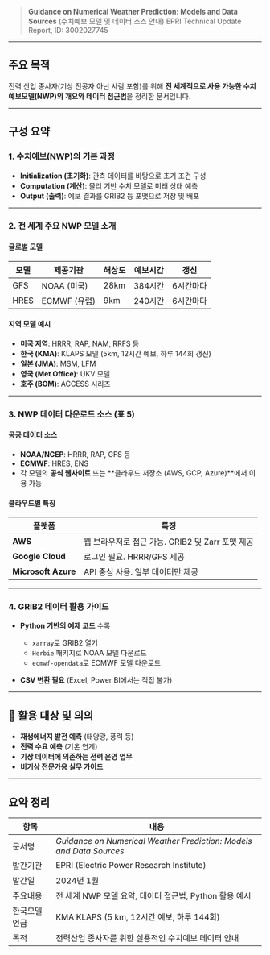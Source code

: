 
> **Guidance on Numerical Weather Prediction: Models and Data Sources**
> (수치예보 모델 및 데이터 소스 안내)
> EPRI Technical Update Report, ID: 3002027745

---

##  주요 목적

전력 산업 종사자(기상 전공자 아닌 사람 포함)를 위해 **전 세계적으로 사용 가능한 수치예보모델(NWP)의 개요와 데이터 접근법**을 정리한 문서입니다.

---

## 구성 요약

### 1. **수치예보(NWP)의 기본 과정**

* **Initialization (초기화)**: 관측 데이터를 바탕으로 초기 조건 구성
* **Computation (계산)**: 물리 기반 수치 모델로 미래 상태 예측
* **Output (출력)**: 예보 결과를 GRIB2 등 포맷으로 저장 및 배포

---

### 2. **전 세계 주요 NWP 모델 소개**

#### 글로벌 모델 

| 모델   | 제공기관       | 해상도  | 예보시간  | 갱신    |
| ---- | ---------- | ---- | ----- | ----- |
| GFS  | NOAA (미국)  | 28km | 384시간 | 6시간마다 |
| HRES | ECMWF (유럽) | 9km  | 240시간 | 6시간마다 |

#### 지역 모델 예시 

* **미국 지역**: HRRR, RAP, NAM, RRFS 등
* **한국 (KMA)**: KLAPS 모델 (5km, 12시간 예보, 하루 144회 갱신)
* **일본 (JMA)**: MSM, LFM
* **영국 (Met Office)**: UKV 모델
* **호주 (BOM)**: ACCESS 시리즈

---

### 3. **NWP 데이터 다운로드 소스 (표 5)**

####  공공 데이터 소스

* **NOAA/NCEP**: HRRR, RAP, GFS 등
* **ECMWF**: HRES, ENS
* 각 모델의 **공식 웹사이트** 또는 \*\*클라우드 저장소 (AWS, GCP, Azure)\*\*에서 이용 가능

####  클라우드별 특징

| 플랫폼                 | 특징                                |
| ------------------- | --------------------------------- |
| **AWS**             | 웹 브라우저로 접근 가능. GRIB2 및 Zarr 포맷 제공 |
| **Google Cloud**    | 로그인 필요. HRRR/GFS 제공               |
| **Microsoft Azure** | API 중심 사용. 일부 데이터만 제공             |

---

### 4. **GRIB2 데이터 활용 가이드**

* **Python 기반의 예제 코드** 수록

  * `xarray`로 GRIB2 열기
  * `Herbie` 패키지로 NOAA 모델 다운로드
  * `ecmwf-opendata`로 ECMWF 모델 다운로드
* **CSV 변환 필요** (Excel, Power BI에서는 직접 불가)

---

## 🧾 활용 대상 및 의의

* **재생에너지 발전 예측** (태양광, 풍력 등)
* **전력 수요 예측** (기온 연계)
* **기상 데이터에 의존하는 전력 운영 업무**
* **비기상 전문가용 실무 가이드**

---

## 요약 정리

| 항목      | 내용                                                                  |
| ------- | ------------------------------------------------------------------- |
| 문서명     | *Guidance on Numerical Weather Prediction: Models and Data Sources* |
| 발간기관    | EPRI (Electric Power Research Institute)                            |
| 발간일     | 2024년 1월                                                            |
| 주요내용    | 전 세계 NWP 모델 요약, 데이터 접근법, Python 활용 예시                               |
| 한국모델 언급 | KMA KLAPS (5 km, 12시간 예보, 하루 144회)                                  |
| 목적      | 전력산업 종사자를 위한 실용적인 수치예보 데이터 안내                                       |


